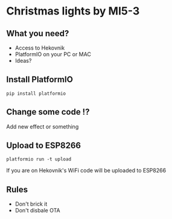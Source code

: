 # Christmas lights by MI5-3

## What you need?

 - Access to Hekovnik
 - PlatformIO on your PC or MAC
 - Ideas?

## Install PlatformIO

`pip install platformio`

## Change some code !?

Add new effect or something

## Upload to ESP8266

`platformio run -t upload`

If you are on Hekovnik's WiFi code will be uploaded to ESP8266

## Rules

 - Don't brick it
 - Don't disbale OTA
